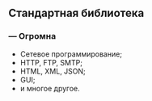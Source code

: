 ## Стандартная библиотека

### &mdash; Огромна

  * Сетевое программирование;
  * HTTP, FTP, SMTP;
  * HTML, XML, JSON;
  * GUI;
  * и многое другое.
